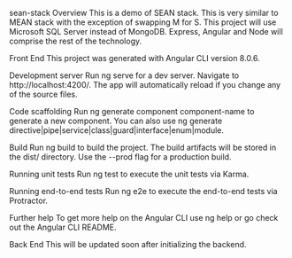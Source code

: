 sean-stack
Overview
This is a demo of SEAN stack. This is very similar to MEAN stack with the exception of swapping M for S. This project will use Microsoft SQL Server instead of MongoDB. Express, Angular and Node will comprise the rest of the technology.

Front End
This project was generated with Angular CLI version 8.0.6.

Development server
Run ng serve for a dev server. Navigate to http://localhost:4200/. The app will automatically reload if you change any of the source files.

Code scaffolding
Run ng generate component component-name to generate a new component. You can also use  ng generate directive|pipe|service|class|guard|interface|enum|module.

Build
Run ng build to build the project. The build artifacts will be stored in the dist/ directory. Use the --prod flag for a production build.

Running unit tests
Run ng test to execute the unit tests via Karma.

Running end-to-end tests
Run ng e2e to execute the end-to-end tests via Protractor.

Further help
To get more help on the Angular CLI use ng help or go check out the Angular CLI README.

Back End
This will be updated soon after initializing the backend.